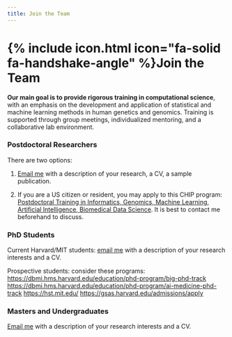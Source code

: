 ```yaml
---
title: Join the Team
---
```


# {% include icon.html icon="fa-solid fa-handshake-angle" %}Join the Team

**Our main goal is to provide rigorous training in computational science**, with an emphasis on the development and application of statistical and machine learning methods in human genetics and genomics. Training is supported through group meetings, individualized mentoring, and a collaborative lab environment.


### Postdoctoral Researchers

There are two options:

1. [Email me](mailto:ben.strober@childrens.harvard.edu) with a description of your research, a CV, a sample publication.

2. If you are a US citizen or resident, you may apply to this CHIP program: [Postdoctoral Training in Informatics, Genomics, Machine Learning, Artificial Intelligence, Biomedical Data Science](https://www.chip.org/training/postdoctoral-training-ai-and-genomics). It is best to contact me beforehand to discuss.

### PhD Students

Current Harvard/MIT students: [email me](mailto:ben.strober@childrens.harvard.edu) with a description of your research interests and a CV.

Prospective students: consider these programs:
https://dbmi.hms.harvard.edu/education/phd-program/big-phd-track
https://dbmi.hms.harvard.edu/education/phd-program/ai-medicine-phd-track
https://hst.mit.edu/
https://gsas.harvard.edu/admissions/apply

### Masters and Undergraduates

[Email me](mailto:ben.strober@childrens.harvard.edu) with a description of your research interests and a CV.


